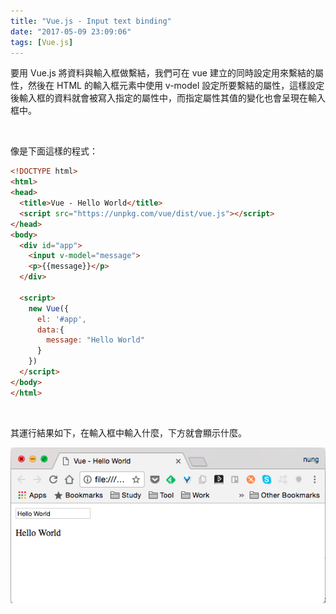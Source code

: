 ```yaml
---
title: "Vue.js - Input text binding"
date: "2017-05-09 23:09:06"
tags: [Vue.js]
---
```



要用 Vue.js 將資料與輸入框做繫結，我們可在 vue 建立的同時設定用來繫結的屬性，然後在 HTML 的輸入框元素中使用 v-model 設定所要繫結的屬性，這樣設定後輸入框的資料就會被寫入指定的屬性中，而指定屬性其值的變化也會呈現在輸入框中。  

<!-- More -->

<br/>


像是下面這樣的程式：  

```html
<!DOCTYPE html>
<html>
<head>
  <title>Vue - Hello World</title>
  <script src="https://unpkg.com/vue/dist/vue.js"></script>
</head>
<body>
  <div id="app">
    <input v-model="message">
    <p>{{message}}</p>
  </div>

  <script>
    new Vue({
      el: '#app',
      data:{
        message: "Hello World"
      }      
    })
  </script>
</body>
</html>
```

<br/>


其運行結果如下，在輸入框中輸入什麼，下方就會顯示什麼。    

![1.png](1.png)

<br/>
